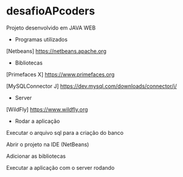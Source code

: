# desafioAPcoders

Projeto desenvolvido em JAVA WEB

 - Programas utilizados

 [Netbeans] https://netbeans.apache.org
  
 - Bibliotecas
 
 [Primefaces X] https://www.primefaces.org
 
 [MySQLConnector J] https://dev.mysql.com/downloads/connector/j/
 
 - Server

[WildFly] https://www.wildfly.org

 - Rodar a aplicação
 
 Executar o arquivo sql para a criação do banco 
 
 Abrir o projeto na IDE (NetBeans)
 
 Adicionar as bibliotecas
 
 Executar a aplicação com o server rodando
 
